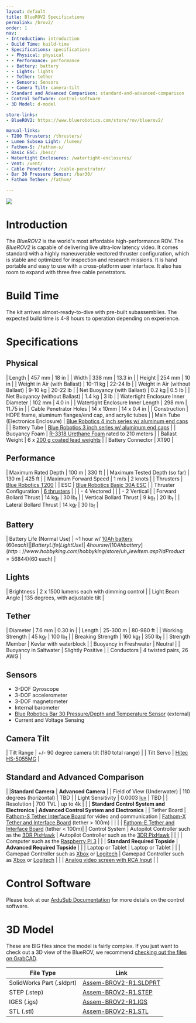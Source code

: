```yaml
---
layout: default
title: BlueROV2 Specifications
permalink: /brov2/
order: 1
nav:
- Introduction: introduction
- Build Time: build-time
- Specifications: specifications
- - Physical: physical
- - Performance: performance
- - Battery: battery
- - Lights: lights
- - Tether: tether
- - Sensors: Sensors
- - Camera Tilt: camera-tilt
- Standard and Advanced Comparison: standard-and-advanced-comparison
- Control Software: control-software
- 3D Model: d-model

store-links:
- BlueROV2: https://www.bluerobotics.com/store/rov/bluerov2/

manual-links:
- T200 Thrusters: /thrusters/
- Lumen Subsea Light: /lumen/
- Fathom-S: /fathom-s/
- Basic ESC: /besc/
- Watertight Enclosures: /watertight-enclosures/
- Vent: /vent/
- Cable Penetrator: /cable-penetrator/
- Bar 30 Pressure Sensor: /bar30/
- Fathom Tether: /fathom/

---
```


<img src="/vbrov/cad/brov-banner.png" class="img-responsive" style="max-width:900px" />

# Introduction

The _BlueROV2_ is the world's most affordable high-performance ROV. The _BlueROV2_ is capable of delivering live ultra-low latency video. It comes standard with a highly maneuverable vectored thruster configuration, which is stable and optimized for inspection 
and research missions. It is hand portable and easy to use with a cross-platform user interface. It also has room to expand with three free cable penetrators. 

# Build Time

The kit arrives almost-ready-to-dive with pre-built subassemblies. The expected build time is 4-8 hours to operation depending on experience.

# Specifications

## Physical 

| Length                                 | 457 mm                     | 18 in                      |
| Width                                  | 338 mm                     | 13.3 in                    |
| Height                                 | 254 mm                     | 10 in                      |
| Weight in Air (with Ballast)           | 10-11 kg                   | 22-24 lb                   |
| Weight in Air (without Ballast)        | 9-10 kg                    | 20-22 lb                   |
| Net Buoyancy (with Ballast)            | 0.2 kg                     | 0.5 lb                     |
| Net Buoyancy (without Ballast)         | 1.4 kg                     | 3 lb                	   |
| Watertight Enclosure Inner Diameter    | 102 mm                     | 4.0 in                     |
| Watertight Enclosure Inner Length      | 298 mm                     | 11.75 in                   |
| Cable Penetrator Holes                 | 14 x 10mm                  | 14 x 0.4 in                |
| Construction                           | HDPE frame, aluminum flanges/end cap, and acrylic tubes |
| Main Tube (Electronics Enclosure)      | [Blue Robotics 4 inch series w/ aluminum end caps](http://docs.bluerobotics.com/watertight-enclosures/#specifications-4-series)        |
| Battery Tube                           | [Blue Robotics 3 inch series w/ aluminum end caps](http://docs.bluerobotics.com/watertight-enclosures/#specifications-3-series)        |
| Buoyancy Foam                          | [R-3318 Urethane Foam](http://docs.bluerobotics.com/float/) rated to 210 meters                |
| Ballast Weight                         | 6 x [200 g coated lead weights](https://www.bluerobotics.com/store/parts/ballast-200g-r1/)                             |
| Battery Connector						 | XT90                                                    |

## Performance 

| Maximum Rated Depth                    | 100 m         | 330 ft        |
| Maximum Tested Depth (so far)          | 130 m         | 425 ft        |
| Maximum Forward Speed                  | 1 m/s         | 2 knots       |
| Thrusters                              | [Blue Robotics T200](http://docs.bluerobotics.com/thrusters/t200/)            |
| ESC                                    | [Blue Robotics Basic 30A ESC](http://docs.bluerobotics.com/besc/)   |
| Thruster Configuration                 | [6 thrusters](http://ardusub.com/images/vectored-frame.png)                   |
|                                        | - 4 Vectored                  | 
|                                        | - 2 Vertical                  | 
| Forward Bollard Thrust                 | 14 kg<sub>f</sub>      | 30 lb<sub>f</sub>     |
| Vertical Bollard Thrust                | 9 kg<sub>f</sub>       | 20 lb<sub>f</sub>      |
| Lateral Bollard Thrust                 | 14 kg<sub>f</sub>      | 30 lb<sub>f</sub>      |

## Battery

| Battery Life (Normal Use)              | ~1 hour w/ [10Ah battery](http://www.hobbyking.com/hobbyking/store/uh_viewItem.asp?idProduct=56844) ($60 each) |
| Battery Life (Light Use)               | ~4 hours w/ [10Ah battery](http://www.hobbyking.com/hobbyking/store/uh_viewItem.asp?idProduct=56844) ($60 each) |

## Lights

| Brightness       | 2 x 1500 lumens each with dimming control                  |
| Light Beam Angle | 135 degrees, with adjustable tilt                    |

## Tether

| Diameter | 7.6 mm | 0.30 in |
| Length   | 25-300 m | 80-980 ft |
| Working Strength | 45 kg<sub>f</sub> | 100 lb<sub>f</sub> |
| Breaking Strength | 160 kg<sub>f</sub> | 350 lb<sub>f</sub> |
| Strength Member | Kevlar with waterblock |
| Buoyancy in Freshwater | Neutral |
| Buoyancy in Saltwater | Slightly Positive |
| Conductors | 4 twisted pairs, 26 AWG |

## Sensors

- 3-DOF Gyroscope 
- 3-DOF accelerometer 
- 3-DOF magnetometer  
- Internal barometer 
- [Blue Robotics Bar 30 Pressure/Depth and Temperature Sensor](http://docs.bluerobotics.com/bar30/) (external) 
- Current and Voltage Sensing 

## Camera Tilt
					   
| Tilt Range                 | +/- 90 degree camera tilt (180 total range)                                             | 
| Tilt Servo                 | [Hitec HS-5055MG](https://www.bluerobotics.com/store/servos/hs-5055mg-servo/)           |

## Standard and Advanced Comparison

|                            |**Standard Camera**                                                                                         | **Advanced Camera**                                                                                                |
| Field of View (Underwater) | 110 degrees (horizontal)                                                                                   | TBD                                                                                                                |
| Light Sensitivity          | 0.0003 [lux](https://en.wikipedia.org/wiki/Lux#Illuminance)                                                | TBD                                                                                                                |
| Resolution                 | 700 TVL                                                                                                    | up to 4k                                                                                                           |
|                            | **Standard Control System and Electronics**                                                                | **Advanced Control System and Electronics**                                                                        | 
| Tether Board               | [Fathom-S Tether Interface Board](http://docs.bluerobotics.com/fathom-s/) for video and communication      | [Fathom-X Tether and Interface Board](http://docs.bluerobotics.com/fathom-x/) (tether > 100m)                      |
|                            |                                                                                                            | [Fathom-E Tether and Interface Board](https://www.bluerobotics.com/store/electronics/fathom-e-r1/)  (tether < 100m)|
| Control System             | Autopilot Controller such as the [3DR PixHawk](https://www.bluerobotics.com/store/electronics/pixhawk-r1/) | Autopilot Controller such as the [3DR PixHawk](https://www.bluerobotics.com/store/electronics/pixhawk-r1/)         |
|                            |                                                                                                            | Computer such as the [Raspberry Pi 3](#)                                                                           |
|                            | **Standard Required Topside**                                                                              | **Advanced Required Topside**                                                                                      |
|                            | Laptop or Tablet                                                                                           | Laptop or Tablet                                                                                                   |
|                            | Gamepad Controller such as [Xbox](#) or [Logitech](#)                                                      | Gamepad Controller  such as [Xbox](#) or [Logitech](#)                                                          |
|                            | [Analog video screen with RCA Input](#)                                                                    |                                                                                                                    |

# Control Software

Please look at our [ArduSub Documentation](http://ardusub.com/introduction/#overview) for more details on the control software.

# 3D Model

These are BIG files since the model is fairly complex. If you just want to check out a 3D view of the BlueROV, we recommend [checking out the files on GrabCAD](https://grabcad.com/library/bluerobotics-bluerov2-r1-1-1).

| File Type                  | Link                          |
| -------------------------- | ----------------------------- |
| SolidWorks Part (.sldprt)  | [Assem-BROV2-R1.SLDPRT](#) |
| STEP (.step)               | [Assem-BROV2-R1.STEP](#)   |
| IGES (.igs)                | [Assem-BROV2-R1.IGS](#) |
| STL (.stl)                 | [Assem-BROV2-R1.STL](#)|


